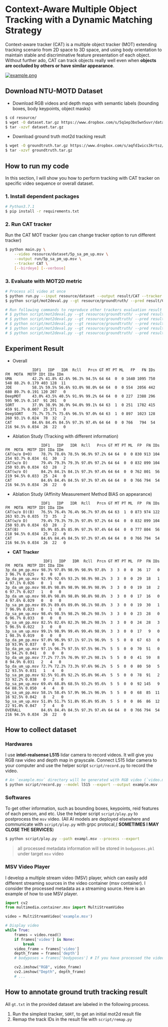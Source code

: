 # Context-Aware Multiple Object Tracking with a Dynamic Matching Strategy

Context-aware tracker (CAT) is a multiple object tracker (MOT) extending tracking scenario from 2D space to 3D space, and using body orientation to maintain stable and discriminative feature presentation of each object. Without further ado, CAT can track objects really well even when **objects are occluded by others or have similar appearance**.  

[![example.png](https://i.imgur.com/SkPezTH.png)](https://www.youtube.com/watch?v=Vz7h-lxVEfc)

## Download NTU-MOTD Dataset
- Download RGB videos and depth maps with semantic labels (bounding boxes, body keypoints, object masks)
```bash
$ cd resource/
$ wget -O dataset.tar.gz https://www.dropbox.com/s/5q1ep3bo5wn5uvr/dataset.tar.gz?dl=1
$ tar -xzvf dataset.tar.gz
```
- Download ground truth mot2d tracking result
```bash
$ wget -O groundtruth.tar.gz https://www.dropbox.com/s/aqfd1wics3krtsz/groundtruth.tar.gz?dl=1
$ tar -xzvf groundtruth.tar.gz
```

## How to run my code
In this section, I will show you how to perform tracking with CAT tracker on specific video sequence or overall dataset.

### 1. Install dependent packages
```bash
# Python3.7.1
$ pip install -r requirements.txt
```
### 2. Run CAT tracker
Run the CAT MOT tracker (you can change tracker option to run different tracker)
```bash
$ python main.py \
    --video resource/dataset/5p_sa_pm_up.msv \
    --output run/5p_sa_pm_up.msv \
    --tracker CAT \
    [--birdeye] [--verbose]
```
### 3. Evaluate with MOT2D metric
```bash
# Process all video at once
$ python run.py --input resource/dataset --output result/CAT --tracker CAT
$ python script/mot2deval.py --gt resource/groundtruth/ --pred result/CAT

# Run following commands to reproduce other trackers evaluation result (precomputed version)
# $ python script/mot2deval.py --gt resource/groundtruth/ --pred result/UMA
# $ python script/mot2deval.py --gt resource/groundtruth/ --pred result/JDE
# $ python script/mot2deval.py --gt resource/groundtruth/ --pred result/DeepMOT
# $ python script/mot2deval.py --gt resource/groundtruth/ --pred result/SORT
# $ python script/mot2deval.py --gt resource/groundtruth/ --pred result/DeepSORT
```

## Experiment Result
- Overall
```
            IDF1   IDP   IDR  Rcll   Prcn GT MT PT ML   FP   FN IDs   FM  MOTA  MOTP IDt IDa IDm
UMA         42.2% 41.8% 42.6% 96.3% 94.5% 64 64  0  0 1640 1095 750  548 88.2% 0.179 403 128  11
JDE         58.1% 59.5% 56.6% 93.0% 98.0% 64 64  0  0 554  2056 442  680 89.7% 0.191 120 207   0
DeepMOT     43.0% 43.5% 40.5% 91.9% 99.2% 64 64  0  0 227  2388 296  595 90.1% 0.147  91 201   0
SORT        37.9% 38.9% 36.9% 94.0% 99.1% 64 63  1  0 251  1782 415  459 91.7% 0.007  25 371   0
DeepSORT    75.7% 75.7% 75.6% 96.5% 97.0% 64 63  1  0 897  1023 128  260 93.1% 0.024  78  32   2
CAT         84.6% 84.4% 84.5% 97.3% 97.4% 64 64  0  0 766   794  54  216 94.5% 0.034  26  22   0
```
- Ablation Study (Tracking with different information)
```
                IDF1   IDP   IDR  Rcll   Prcn GT MT PT ML  FP  FN IDs   FM  MOTA  MOTP IDt IDa IDm
CAT(w/o D+O)    78.7% 78.6% 78.5% 96.9% 97.2% 64 64  0  0 830 913 104  254 93.7% 0.034  61  30   2
CAT(w/o D)      79.4% 79.3% 79.3% 97.0% 97.2% 64 64  0  0 832 899 104  250 93.8% 0.034  63  28   2
CAT(w/o O)      84.2% 84.1% 84.1% 97.3% 97.4% 64 64  0  0 762 801  56  219 94.5% 0.033  25  24   0
CAT             84.6% 84.4% 84.5% 97.3% 97.4% 64 64  0  0 766 794  54  216 94.5% 0.034  26  22   0
```
- Ablation Study (Affinity Measurement Method BIAS on appearance)
```
                IDF1   IDP   IDR  Rcll   Prcn GT MT PT ML  FP  FN IDs   FM  MOTA  MOTP IDt IDa IDm
CAT(w/o D)(B)   76.5% 76.4% 76.4% 96.7% 97.0% 64 63  1  0 873 974 122  263 93.3% 0.035  73  35   2
CAT(w/o D)      79.4% 79.3% 79.3% 97.0% 97.2% 64 64  0  0 832 899 104  250 93.8% 0.034  63  28   2
CAT(B)          85.9% 85.8% 85.9% 97.3% 97.4% 64 64  0  0 777 804  56  218 94.5% 0.034  25  22   0
CAT             84.6% 84.4% 84.5% 97.3% 97.4% 64 64  0  0 766 794  54  216 94.5% 0.034  26  22   0
```
- **CAT Tracker**
```
                 IDF1   IDP   IDR  Rcll  Prcn GT MT PT ML  FP  FN IDs   FM  MOTA  MOTP IDt IDa IDm
3p_da_pm_pp.msv 98.3% 97.8% 98.9% 98.9% 97.8%  3  3  0  0  36  17   0    3 96.7% 0.025   0   0   0
3p_da_pm_up.msv 92.9% 92.6% 93.2% 98.9% 98.2%  3  3  0  0  29  18   1    4 97.1% 0.026   0   1   0
3p_da_um_pp.msv 98.8% 98.8% 98.9% 98.9% 98.9%  3  3  0  0  19  18   2    6 97.7% 0.027   1   0   0
3p_da_um_up.msv 98.8% 98.8% 98.8% 98.8% 98.8%  3  3  0  0  17  16   0    4 97.6% 0.029   0   0   0
3p_sa_pm_pp.msv 89.3% 89.6% 89.0% 98.1% 98.8%  3  3  0  0  19  30   1    7 96.9% 0.023   0   1   0
3p_sa_pm_up.msv 98.4% 98.5% 98.2% 98.2% 98.5%  3  3  0  0  23  28   0    6 96.7% 0.033   0   0   0
3p_sa_um_pp.msv 82.5% 82.6% 82.3% 98.2% 98.5%  3  3  0  0  24  28   3    5 96.5% 0.022   3   0   0
3p_sa_um_up.msv 99.1% 98.9% 99.4% 99.4% 98.9%  3  3  0  0  17   9   0    1 98.3% 0.019   0   0   0
5p_da_pm_pp.msv 97.0% 96.9% 97.1% 97.1% 96.9%  5  5  0  0  67  63   0   10 93.9% 0.037   0   0   0
5p_da_pm_up.msv 97.1% 96.7% 97.5% 97.5% 96.7%  5  5  0  0  70  51   0   15 94.2% 0.041   0   0   0
5p_da_um_pp.msv 77.2% 77.5% 76.9% 97.2% 98.1%  5  5  0  0  41  59   8    8 94.9% 0.031   2   4   0
5p_da_um_up.msv 72.7% 72.2% 73.3% 97.6% 96.2%  5  5  0  0  80  50   5   12 93.5% 0.031   1   4   0
5p_sa_pm_pp.msv 92.5% 91.8% 92.2% 95.8% 96.4%  5  5  0  0  78  91   2   33 92.2% 0.038   0   2   0
5p_sa_pm_up.msv 69.4% 68.8% 68.5% 93.2% 95.6%  5  5  0  0  92 145   9   64 88.5% 0.050   4   4   0
5p_sa_um_pp.msv 58.1% 58.4% 57.9% 96.1% 96.9%  5  5  0  0  68  85  11   16 92.5% 0.042   8   2   0
5p_sa_um_up.msv 51.8% 51.7% 51.8% 95.8% 95.8%  5  5  0  0  86  86  12   22 91.0% 0.047   7   4   0
OVERALL         84.6% 84.4% 84.5% 97.3% 97.4% 64 64  0  0 766 794  54  216 94.5% 0.034  26  22   0
```

## How to collect dataset
### Hardwares
I use **intel-realsense L515** lidar camera to record videos. It will give you RGB raw video and depth map in grayscale. Connect L515 lidar camera to your computer and use the helper script `script/record.py` to record the video.
```bash
# An `example.msv` directory will be generated with RGB video (`video.mp4`) and depth video (`depth.mp4`) in it
$ python script/record.py --model l515 --export --output example.msv
```
### Softwares
To get other information, such as bounding boxes, keypoints, reid features of each person, and etc. Use the helper script `script/play.py` to postprocess the `msv` video. (All AI models are deployed elsewhere and communicate with `script/play.py` with grpc protocal,( **SOMETIMES I MAY CLOSE THE SERVICES**)
```bash
$ python script/play.py --path exampl.msv --process --export
```
> all processed metadata information will be stored in `bodyposes.pkl` under target `msv` video
### MSV Video Player
I develop a multiple stream video (MSV) player, which can easily add different streaming sources in the video container (msv container). I consider the processed metadata as a streaming source. Here is an example of how to use MSV player.
```python
import cv2
from multimedia.container.msv import MultiStreamVideo

video = MultiStreamVideo('example.msv')

# Display video
while True:
    frames = video.read()
    if frames['video'] is None:
        break
    video_frame = frames['video']
    depth_frame = frames['depth']
    # bodyposes = frames['bodyposes'] # If you have processed the video

    cv2.imshow("RGB", video_frame)
    cv2.imshow("Depth", depth_frame)
    # ...
```

## How to annotate ground truth tracking result
All `gt.txt` in the provided dataset are labeled in the following process.
1. Run the simplest tracker, `SORT`, to get an initial mot2d result file
2. Remap the track IDs in the result file with `script/remap.py`
